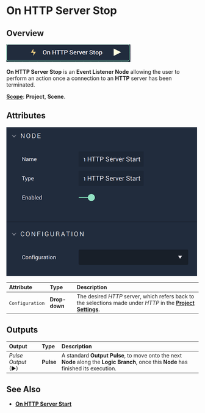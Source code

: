 # On HTTP Server Stop

## Overview

![The On HTTP Server Stop Node.](../../../../.gitbook/assets/onhttpserverstopnode.png)

**On HTTP Server Stop** is an **Event Listener Node** allowing the user to perform an action once a connection to an **HTTP** server has been terminated.

[**Scope**](../../overview.md#scopes): **Project**, **Scene**.

## Attributes

![The On HTTP Server Stop Node Attributes.](../../../../.gitbook/assets/onhttpserverstartattributes.png)

| Attribute | Type | Description |
| :--- | :--- | :--- |
| `Configuration` | **Drop-down** | The desired _HTTP_ server, which refers back to the selections made under *HTTP* in the [**Project Settings**](../../../modules/project-settings.md). |

## Outputs

| Output | Type | Description |
| :--- | :--- | :--- |
| _Pulse Output_ \(►\) | **Pulse** | A standard **Output Pulse**, to move onto the next **Node** along the **Logic Branch**, once this **Node** has finished its execution. |

## See Also

* [**On HTTP Server Start**](onhttpserverstart.md)

